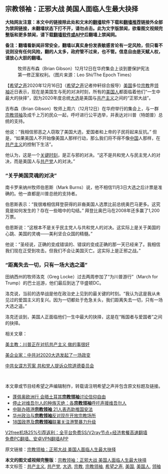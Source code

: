  <h2>宗教领袖：正邪大战 美国人面临人生最大抉择</h2> <p class="notice"><b>大陆网友注意：本文中的链接除此处和文末的<a href="https://github.com/bannedbook/fanqiang" >翻墙</a>软件下载和<a href="https://github.com/killgcd/justmysocks/blob/master/README.md">翻墙推荐</a>链接外全部为禁网链接，未翻墙状态下打不开，请勿点击。此为文字版禁闻，欲看图文视频完整版和更多禁闻，请下载<a href="https://github.com/bannedbook/fanqiang">翻墙软件或APP</a>后翻墙上禁闻网。</p><p>备注：翻墙看新闻非常安全，翻墙以真实身份发表敏感言论有一定风险，但只看不说则没有任何风险，翻的人太多，政府管不过来，也不管。信息自由是天赋人权，请放心大胆的翻墙。</b></p>  <div class="entry"> <figure><figcaption>牧师吉布森（Brian Gibson）12月12日在华府集会上谈到要保护宪法第一修正案权利。（图片来源：Leo Shi/The Epoch Times） </figcaption></figure> <p>【<span class='wp_keywordlink_affiliate'><a href="https://www.soundofhope.org" title="希望之声" target="_blank">希望之声</a></span>2020年12月16日】（<a href="https://www.bannedbook.org/bnews/tag/%e5%b8%8c%e6%9c%9b%e4%b9%8b%e5%a3%b0/" class="st_tag internal_tag" rel="tag" title="标签 希望之声 下的日志">希望之声</a>记者仲轩综合报导）<a href="https://www.bannedbook.org/bnews/tag/%e7%be%8e%e5%9b%bd/" class="st_tag internal_tag" rel="tag" title="标签 美国 下的日志">美国</a>多位<a href="https://www.bannedbook.org/bnews/tag/%e5%ae%97%e6%95%99/" class="st_tag internal_tag" rel="tag" title="标签 宗教 下的日志">宗教</a>界<a href="https://www.bannedbook.org/bnews/tag/%E9%A2%86%E8%A2%96/" class="st_tag internal_tag" rel="tag" title="标签 领袖 下的日志">领袖</a>近日表示，现在是美国生与死的对决时刻，所有的<a href="https://www.bannedbook.org/bnews/tag/%E7%BE%8E%E5%9B%BD%E4%BA%BA/" class="st_tag internal_tag" rel="tag" title="标签 美国人 下的日志">美国人</a>都面临着他们“一生中最大的抉择”，因为2020年度总统<a href="https://www.bannedbook.org/bnews/tag/%e5%a4%a7%e9%80%89/" class="st_tag internal_tag" rel="tag" title="标签 大选 下的日志">大选</a>是美国与<span class='wp_keywordlink'><a href="https://www.bannedbook.org/forum2/topic6177.html" title="《共产主义的终极目的》" target="_blank">共产主义</a></span>之间的“正邪大战”。</p> <p>吉布森（Brian Gibson）牧师上周六（12月12日）在华府举行的集会上，与一群<a href="https://www.bannedbook.org/bnews/tag/%e5%ae%97%e6%95%99%e9%a2%86%e8%a2%96/" class="st_tag internal_tag" rel="tag" title="标签 宗教领袖 下的日志">宗教领袖</a>及成千上万的民众一起，呼吁进行公平选举，并表达对川普（特朗普）总统的支持。</p> <p>他说：“我相信邪恶之人窃取了美国大选，爱国者和上帝的子民将起来反抗。” 但是，“如果美国人不开始像美国人那样行动，那么我们将不得不像<span class='wp_keywordlink_affiliate'><a href="https://www.bannedbook.org/" title="中国" target="_blank">中国</a></span>人那样，在<a href="https://www.bannedbook.org/bnews/tag/%e5%85%b1%e4%ba%a7%e4%b8%bb%e4%b9%89/" class="st_tag internal_tag" rel="tag" title="标签 共产主义 下的日志">共产主义</a>的控制下生活”。</p> <p>他认为，这是一个<span class='wp_keywordlink'><a href="https://www.bannedbook.org/forum2/topic151.html" title="关键时刻：李鹏日记" target="_blank">关键时刻</a></span>，是正与邪的对决。“这不是共和党人与民主党人的对决，而是美国人与<a href="https://www.bannedbook.org/bnews/tag/%e5%85%b1%e4%ba%a7%e5%85%9a/" class="st_tag internal_tag" rel="tag" title="标签 共产党 下的日志">共产党</a>人的对决。”</p>  <h3>“关乎美国灵魂的对决”</h3> <p>南卡罗来纳州牧师伯恩斯（Mark Burns）说，他不相信11月3日大选之后计票是准确的。他一直都是川普总统的支持者。</p> <p>伯恩斯表示：“我很难相信拜登获得的非裔美国人选票比前总统奥巴马更多。这究竟是如何发生的？存在一些暗中的勾结。” 拜登比奥巴马在2008年还多赢了1,200万票。</p> <p>伯恩斯说：“这根本不是关乎民主党人与共和党人的对决。这实际上是关于美国的心跳、美国的灵魂——美利坚合众国的精髓。”</p> <p>他说：“圣经说，正确的变成错误的、错误的变成正确的那一天已经来了。我相信我们现在正受到攻击。但我们不会让美国灭亡。这实际上是正邪之战。”</p>  <h3>“距离失去一切，只有一场大选之遥”</h3> <p>田纳西州的牧师洛克（Greg Locke）过去两周参加了“为川普游行”（March for Trump）的巴士巡游，他们最后到达了华盛顿DC。</p> <p>洛克说，当前的选举战是他在政治史上见到的最关键的时刻。“我认为这是我从未见过的爱国主义的复兴。因为一切都处于危急关头，我们距离失去一切，只有一场大选之遥。”</p> <p>洛克还谈到，美国人正面临他们一生中最大的抉择，这是在“叛国者与爱国者”之间的抉择。</p> <p>相关文章：</p>  <p><a href="https://www.soundofhope.org/post/453709">美主教：川普正在对抗共产主义 做的事很好</a></p> <p><a href="https://www.soundofhope.org/post/453439">美企业家：中共对2020大选发起了一场政变</a></p> <p><a href="https://www.soundofhope.org/post/453343">中共女谍方芳案 共和党人提诉众院道德委员会</a></p> <p> </p>  <p>本文章或节目经希望之声编辑制作，转载请注明希望之声并包含原文标题及链接。</p> <ul class='op-related-articles' title='相关阅读'> <li><a href='https://www.bannedbook.org/bnews/taiwannews/20201118/1433102.html' target='_blank'>蓬佩奥欧洲行 会晤土耳其<b>宗教领袖</b>讨论信仰自由</a></li> <li><a href='https://www.bannedbook.org/bnews/cbnews/20200819/1382324.html' target='_blank'>停止对维吾尔人的种族灭绝：各<b>宗教领袖</b>呼吁声援维吾尔人</a></li> <li><a href='https://www.bannedbook.org/bnews/worldnews/20200623/1349385.html' target='_blank'>中联办晤港<b>宗教领袖</b> 21人表态助推国安法</a></li> <li><a href='https://www.bannedbook.org/bnews/worldnews/usa/20200526/1334510.html' target='_blank'>华州政治与<b>宗教领袖</b>反对现在开放宗教场所</a></li> <li><a href='https://www.bannedbook.org/bnews/ssgc/20200102/1251730.html' target='_blank'>18国政界及<b>宗教领袖</b>联署关注港警暴力升级</a></li> </ul> <p class="texttj"> <a href="https://github.com/bannedbook/fanqiang/wiki/V2ray%E6%9C%BA%E5%9C%BA" target="_blank">V2free机场25%引荐返利：全平台免费SS/V2ray节点+经济套餐高速翻墙</a><br/> <a href="https://github.com/bannedbook/fanqiang/wiki/%E7%A6%81%E9%97%BB%E7%BD%91%E5%AE%89%E5%8D%93%E7%BF%BB%E5%A2%99%E6%96%B0%E9%97%BBAPP" target="_blank">免费PC翻墙、安卓VPN翻墙APP</a></p><p>原文链接：<a class="src_link"  href="https://www.soundofhope.org/post/454339" target="_blank">宗教领袖：正邪大战 美国人面临人生最大抉择</a></p><a name='sharetosocial'></a>       <div><b>本文的图文或视频完整版</b>：<a href='https://www.bannedbook.org/bnews/comments/20201217/1449357.html'>宗教领袖：正邪大战 美国人面临人生最大抉择</a></div>  </div><!--END ENTRY--> <div class="postfooter"> <div>本文标签：<a href="https://www.bannedbook.org/bnews/tag/%e5%85%b1%e4%ba%a7%e4%b8%bb%e4%b9%89/" rel="tag">共产主义</a>, <a href="https://www.bannedbook.org/bnews/tag/%e5%85%b1%e4%ba%a7%e5%85%9a/" rel="tag">共产党</a>, <a href="https://www.bannedbook.org/bnews/tag/%e5%a4%a7%e9%80%89/" rel="tag">大选</a>, <a href="https://www.bannedbook.org/bnews/tag/%e5%ae%97%e6%95%99/" rel="tag">宗教</a>, <a href="https://www.bannedbook.org/bnews/tag/%e5%ae%97%e6%95%99%e9%a2%86%e8%a2%96/" rel="tag">宗教领袖</a>, <a href="https://www.bannedbook.org/bnews/tag/%e5%b8%8c%e6%9c%9b%e4%b9%8b%e5%a3%b0/" rel="tag">希望之声</a>, <a href="https://www.bannedbook.org/bnews/tag/%e7%be%8e%e5%9b%bd/" rel="tag">美国</a>, <a href="https://www.bannedbook.org/bnews/tag/%E7%BE%8E%E5%9B%BD%E4%BA%BA/" rel="tag">美国人</a>, <a href="https://www.bannedbook.org/bnews/tag/%E9%A2%86%E8%A2%96/" rel="tag">领袖</a></div>  </div><!--END POSTFOOTER--> 
